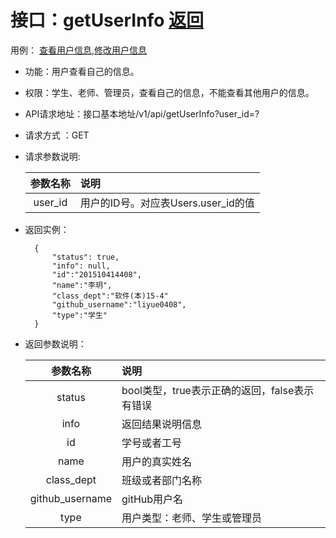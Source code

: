 # 接口：getUserInfo  [返回](../README.md)
用例： [查看用户信息](../用例/查看用户信息.md),[修改用户信息](../用例/修改用户信息.md)

- 功能：用户查看自己的信息。

- 权限：学生、老师、管理员，查看自己的信息，不能查看其他用户的信息。

- API请求地址：接口基本地址/v1/api/getUserInfo?user_id=?

- 请求方式 ：GET

- 请求参数说明:

  |参数名称|说明|
  |:--:|:--|
  |user_id|用户的ID号。对应表Users.user_id的值|

- 返回实例：

        {
            "status": true,
            "info": null,
            "id":"201510414408",
            "name":"李玥",
            "class_dept":"软件(本)15-4"
            "github_username":"liyue0408",
            "type":"学生"
        }

- 返回参数说明：

  |参数名称|说明|
  |:--:|:--|
  |status|bool类型，true表示正确的返回，false表示有错误|
  |info|返回结果说明信息|
  |id|学号或者工号|
  |name|用户的真实姓名|
  |class_dept|班级或者部门名称|
  |github_username|gitHub用户名|
  |type|用户类型：老师、学生或管理员|
